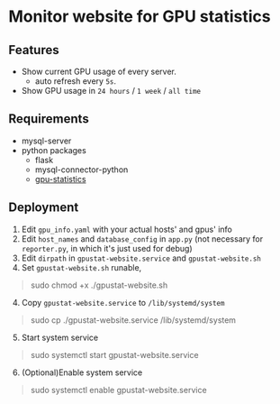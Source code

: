 # Monitor website for GPU statistics

## Features
- Show current GPU usage of every server.
    - auto refresh every `5s`.
- Show GPU usage in `24 hours` / `1 week` / `all time`

## Requirements
- mysql-server
- python packages
    - flask
    - mysql-connector-python
    - [gpu-statistics][gpu-statistics-link]

## Deployment
1. Edit `gpu_info.yaml` with your actual hosts' and gpus' info
1. Edit `host_names` and `database_config` in `app.py` (not necessary for `reporter.py`, in which it's just used for debug)
2. Edit `dirpath` in `gpustat-website.service` and `gpustat-website.sh`
3. Set `gpustat-website.sh` runable,
> sudo chmod +x ./gpustat-website.sh
4. Copy `gpustat-website.service` to `/lib/systemd/system`
> sudo cp  ./gpustat-website.service /lib/systemd/system
5. Start system service
> sudo systemctl start gpustat-website.service
6. (Optional)Enable system service
> sudo systemctl enable gpustat-website.service

[gpu-statistics-link]: https://github.com/Egolas/gpu-statistics
